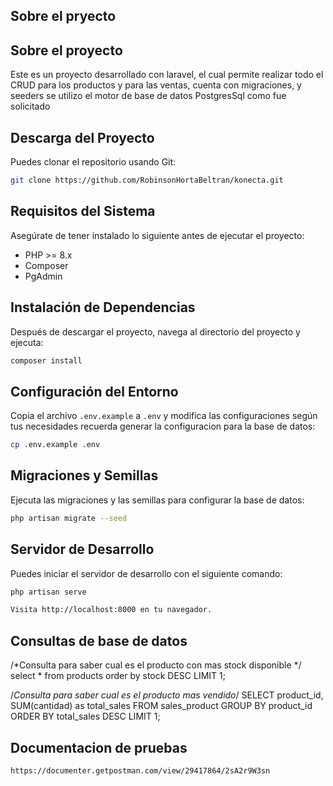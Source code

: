 
## Sobre el pryecto

## Sobre el proyecto
Este es un proyecto desarrollado con laravel, el cual permite realizar todo el CRUD para los productos y para las ventas, cuenta con migraciones, y seeders
se utilizo el motor de base de datos PostgresSql como fue solicitado


## Descarga del Proyecto

Puedes clonar el repositorio usando Git:

```bash
git clone https://github.com/RobinsonHortaBeltran/konecta.git

```

## Requisitos del Sistema

Asegúrate de tener instalado lo siguiente antes de ejecutar el proyecto:

- PHP >= 8.x
- Composer
- PgAdmin

## Instalación de Dependencias

Después de descargar el proyecto, navega al directorio del proyecto y ejecuta:

```bash
composer install
```

## Configuración del Entorno

Copia el archivo `.env.example` a `.env` y modifica las configuraciones según tus necesidades recuerda generar la configuracion para la base de datos:

```bash
cp .env.example .env
```

## Migraciones y Semillas

Ejecuta las migraciones y las semillas para configurar la base de datos:

```bash
php artisan migrate --seed
```

## Servidor de Desarrollo

Puedes iniciar el servidor de desarrollo con el siguiente comando:

```bash
php artisan serve

Visita http://localhost:8000 en tu navegador.
```

## Consultas de base de datos 

/*Consulta para saber cual es el producto con mas stock disponible */
select * from products order by stock DESC LIMIT 1;

/*Consulta para saber cual es el producto mas vendido*/
SELECT product_id, SUM(cantidad) as total_sales
FROM sales_product
GROUP BY product_id
ORDER BY total_sales DESC
LIMIT 1;

## Documentacion de pruebas
```bash
https://documenter.getpostman.com/view/29417864/2sA2r9W3sn
```
